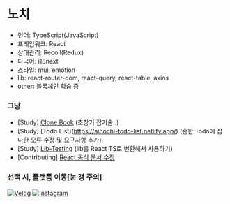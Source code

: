 # 노치
- 언어: TypeScript(JavaScript)
- 프레임워크: React
- 상태관리: Recoil(Redux)
- 다국어: i18next
- 스타일: mui, emotion
- lib: react-router-dom, react-query, react-table, axios
- other: 블록체인 학습 중
<!-- 
[![Tommy's github stats](https://github-readme-stats.vercel.app/api?username=ainochi-kor&hide_border=true&hide=contribs&count_private=true&show_icons=true)](https://github.com/anuraghazra/github-readme-stats)
<br> -->

### 그냥 
- [Study] [Clone Book](https://clonebook.netlify.app/) (초창기 잡기술..)
- [Study] [Todo List)(https://ainochi-todo-list.netlify.app/) (흔한 Todo에 잡다한 오류 수정 및 요구사항 추가) 
- [Study] [Lib-Testing](https://lib-testing-project.netlify.app/) (lib를 React TS로 변환해서 사용하기)
- [Contributing] [React 공식 문서 수정](https://github.com/reactjs/ko.reactjs.org/blob/master/content/docs/web-components.md) 

### 선택 시, 플랫폼 이동[눈 갱 주의]
[![Velog](https://img.shields.io/badge/Velog-20C997?logo=Velog&logoColor=white)](https://velog.io/@ainochi95)
[![Instagram](https://img.shields.io/badge/Instagram-E4405F?logo=Instagram&logoColor=white)](https://www.instagram.com/nochi_0920.tsx/)

<!-- 
[![tommy0920's wakatime stats](https://github-readme-stats.vercel.app/api/wakatime?username=tommy0920)](https://wakatime.com/@tommy0920)
 -->
<!--
**ainochi-kor/ainochi-kor** is a ✨ _special_ ✨ repository because its `README.md` (this file) appears on your GitHub profile.

Here are some ideas to get you started:
![MariaDB](https://img.shields.io/badge/MariaDB-003545.svg?logo=MariaDB&logoColor=white)
![Angular](https://img.shields.io/badge/Angular-DD0031?logo=Angular&logoColor=white)
![GraphQL](https://img.shields.io/badge/GraphQL-E10098?logo=GraphQL&logoColor=white)
![Next.js](https://img.shields.io/badge/Next.js-000000?logo=Next.js&logoColor=white)
![Svelte](https://img.shields.io/badge/Svelte-FF3E00?logo=Svelte&logoColor=white)



- 🔭 I’m currently working on ...
- 🌱 I’m currently learning ...
- 👯 I’m looking to collaborate on ...
- 🤔 I’m looking for help with ...
- 💬 Ask me about ...
- 📫 How to reach me: ...
- 😄 Pronouns: ...
- ⚡ Fun fact: ...

## 🌱 경험
![Vue.js](https://img.shields.io/badge/Vue.js-4FC08D?logo=Vue.js&logoColor=white)
![TypeScript](https://img.shields.io/badge/TypeScript-3178C6?logo=TypeScript&logoColor=white) 
![React](https://img.shields.io/badge/React-61DAFB?logo=React&logoColor=white)
![BootStrap](https://img.shields.io/badge/BootStrap-7952B3?logo=BootStrap&logoColor=white)
![Webpack](https://img.shields.io/badge/Webpack-8DD6F9?logo=Webpack&logoColor=white)
![Spring](https://img.shields.io/badge/Spring-6DB33F.svg?logo=spring&logoColor=white)
![Spring_Boot](https://img.shields.io/badge/Spring_Boot-6DB33F.svg?logo=spring&logoColor=white)
![Maven](https://img.shields.io/badge/Maven-C71A36.svg?logo=apache-maven&logoColor=white)
![Node.js](https://img.shields.io/badge/Node.js-339933?logo=Node.js&logoColor=white)
![Oracle](https://img.shields.io/badge/Oracle-F80000.svg?logo=Oracle&logoColor=white)
![Python](https://img.shields.io/badge/Python-3776AB.svg?logo=Python&logoColor=white)
![Sass](https://img.shields.io/badge/Sass-CC6699?logo=Sass&logoColor=white)
![jQuery](https://img.shields.io/badge/jQuery-0769AD?logo=jQuery&logoColor=white)
![Java_8](https://img.shields.io/badge/java8-red?logo=java&logoColor=white)
![Java_11](https://img.shields.io/badge/java11-red?logo=java&logoColor=white)
![HTML5](https://img.shields.io/badge/HTML5-E34F26.svg?logo=HTML5&logoColor=white)
![CSS3](https://img.shields.io/badge/CSS3-1572B6.svg?logo=CSS3&logoColor=white)

### 👍 그 외.
![Git](https://img.shields.io/badge/Git-F05032.svg?logo=Git&logoColor=white)
![GitHub](https://img.shields.io/badge/GitHub-181717.svg?logo=GitHub&logoColor=white)
![Markdown](https://img.shields.io/badge/Markdown-000000?logo=markdown&logoColor=white)
-->
